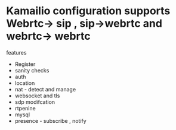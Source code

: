 # Kamailio configuration supports Webrtc-> sip , sip->webrtc and webrtc-> webrtc

features 
- Register
- sanity checks
- auth
- location
- nat - detect and manage
- websocket and tls
- sdp modifcation
- rtpenine
- mysql
- presence - subscribe , notify
